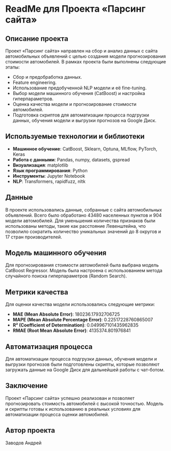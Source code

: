 <!DOCTYPE html>
<html lang="ru">
<head>
    <meta charset="UTF-8">
    <meta name="viewport" content="width=device-width, initial-scale=1.0">

</head>
<body>

<h1>ReadMe для Проекта «Парсинг сайта»</h1>

<h2>Описание проекта</h2>
<p>Проект «Парсинг сайта» направлен на сбор и анализ данных с сайта автомобильных объявлений с целью создания модели прогнозирования стоимости автомобилей. В рамках проекта были выполнены следующие этапы:</p>
<ul>
    <li>Сбор и предобработка данных.</li>
    <li>Feature engineering.</li>
    <li>Использование предобученной NLP модели и её fine-tuning.</li>
    <li>Выбор модели машинного обучения (CatBoost) и настройка гиперпараметров.</li>
    <li>Оценка качества модели и прогнозирование стоимости автомобилей.</li>
    <li>Подготовка скриптов для автоматизации процесса подгрузки данных, обучения модели и выгрузки прогнозов на Google Диск.</li>
</ul>

<h2>Используемые технологии и библиотеки</h2>
<ul>
    <li><strong>Машинное обучение</strong>: CatBoost, Sklearn, Optuna, MLflow, PyTorch, Keras</li>
    <li><strong>Работа с данными</strong>: Pandas, numpy, datasets, gspread</li>
    <li><strong>Визуализация</strong>: matplotlib</li>
    <li><strong>Язык программирования</strong>: Python</li>
    <li><strong>Инструменты</strong>: Jupyter Notebook</li>
    <li><strong>NLP</strong>: Transformers, rapidfuzz, nltk</li>
</ul>

<h2>Данные</h2>
<p>В проекте использовались данные, собранные с сайта автомобильных объявлений. Всего было обработано 43480 населенных пунктов и 904 модели автомобилей. Для уменьшения количества признаков были использованы методы, такие как расстояние Левенштейна, что позволило сократить количество уникальных значений до 8 округов и 17 стран производителей.</p>

<h2>Модель машинного обучения</h2>
<p>Для прогнозирования стоимости автомобилей была выбрана модель CatBoost Regressor. Модель была настроена с использованием метода случайного поиска гиперпараметров (Random Search).</p>

<h2>Метрики качества</h2>
<p>Для оценки качества модели использовались следующие метрики:</p>
<ul>
    <li><strong>MAE (Mean Absolute Error)</strong>: 180236.17932706725</li>
    <li><strong>MAPE (Mean Absolute Percentage Error)</strong>: 0.22517228760865007</li>
    <li><strong>R² (Coefficient of Determination)</strong>: 0.049967101435962835</li>
    <li><strong>RMAE (Root Mean Absolute Error)</strong>: 4135374.801976841</li>
</ul>

<h2>Автоматизация процесса</h2>
<p>Для автоматизации процесса подгрузки данных, обучения модели и выгрузки прогнозов были подготовлены скрипты, которые позволяют загружать данные на Google Диск для дальнейшей работы с чат-ботом.</p>

<h2>Заключение</h2>
<p>Проект «Парсинг сайта» успешно реализован и позволяет прогнозировать стоимость автомобилей с высокой точностью. Модель и скрипты готовы к использованию в реальных условиях для автоматизации процесса оценки автомобилей.</p>

<h2>Автор проекта</h2>
<p>Заводов Андрей</p>
<p><a href="https://github.com/SleekVortex
